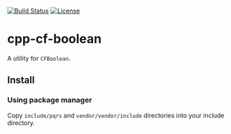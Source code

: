 [![Build Status](https://github.com/pqrs-org/cpp-cf-boolean/workflows/CI/badge.svg)](https://github.com/pqrs-org/cpp-cf-boolean/actions)
[![License](https://img.shields.io/badge/license-Boost%20Software%20License-blue.svg)](https://github.com/pqrs-org/cpp-cf-boolean/blob/main/LICENSE.md)

# cpp-cf-boolean

A utility for `CFBoolean`.

## Install

### Using package manager

Copy `include/pqrs` and `vendor/vendor/include` directories into your include directory.
